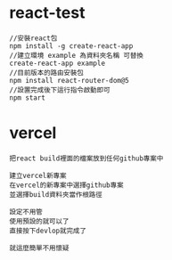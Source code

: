 # react-test
    //安裝react包
    npm install -g create-react-app
    //建立環境 example 為資料夾名稱 可替換
    create-react-app example
    //目前版本的路由安裝包
    npm install react-router-dom@5
    //設置完成後下這行指令啟動即可
    npm start
# vercel
    把react build裡面的檔案放到任何github專案中

    建立vercel新專案
    在vercel的新專案中選擇github專案
    並選擇build資料夾當作根路徑

    設定不用管
    使用預設的就可以了
    直接按下devlop就完成了
    
    就這麼簡單不用懷疑